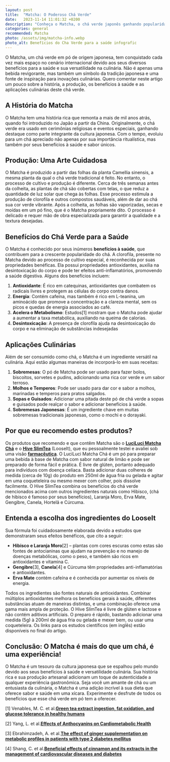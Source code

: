 ```yaml
---
layout: post
title:  "Matcha: O Poderoso Chá Verde"
date:   2023-11-14 11:01:32 +0200
description: "Conheça o Matcha, o chá verde japonês ganhando popularidade internacional por seus benefícios à saúde e versatilidade culinária."
categories: general
recommended: Matcha
photo: /assets/img/matcha-info.webp
photo_alt: Benefícios do Cha Verde para a saúde infografic
---
```


O Matcha, um chá verde em pó de origem japonesa, tem conquistado cada vez mais espaço no cenário internacional devido aos 
seus diversos benefícios para a saúde e sua versatilidade na culinária. Não é apenas uma bebida revigorante, mas 
também um símbolo da tradição japonesa e uma fonte de inspiração para inovações culinárias. 
Quero comentar neste artigo um pouco sobre a história, a produção, os benefícios à saúde e as aplicações culinárias 
deste chá verde.

## A História do Matcha
O Matcha tem uma história rica que remonta a mais de mil anos atrás, quando foi introduzido no Japão a partir da China. 
Originalmente, o chá verde era usado em cerimônias religiosas e eventos especiais, ganhando destaque como parte integrante 
da cultura japonesa. Com o tempo, evoluiu para um chá apreciado não apenas por sua importância ritualística, 
mas também por seus benefícios à saúde e sabor únicos.


## Produção: Uma Arte Cuidadosa
O Matcha é produzido a partir das folhas da planta Camellia sinensis, a mesma planta da qual o chá verde tradicional 
é feito. No entanto, o processo de cultivo e produção é diferente. Cerca de três semanas antes da colheita, 
as plantas de chá são cobertas com telas, o que reduz a quantidade de luz solar que chega às folhas. Esse processo estimula 
a produção de clorofila e outros compostos saudáveis, além de dar ao chá  sua cor verde vibrante.
Após a colheita, as folhas são vaporizadas, secas e moídas em um pó fino, que é o Matcha propriamente dito. 
O processo é delicado e requer mão de obra especializada para garantir a qualidade e a textura desejadas.

## Benefícios do Chá Verde para a Saúde
O Matcha é conhecido por seus inúmeros **benefícios à saúde**, que contribuem para a crescente popularidade do chá.
A clorofila, presente no Matcha devido ao processo de cultivo especial, é reconhecida por suas propriedades benéficas. 
Ela possui propriedades antioxidantes, auxilia na desintoxicação do corpo e pode ter efeitos anti-inflamatórios, promovendo 
a saúde digestiva.
Alguns dos benefícios incluem:
1. **Antioxidante**: É rico em catequinas, antioxidantes que combatem os radicais livres e protegem as células do corpo contra danos.
2. **Energia**: Contém cafeína, mas também é rico em L-teanina, um aminoácido que promove a concentração e a clareza mental, sem os picos e quedas de energia associados ao café.
3. **Acelera o Metabolismo**: Estudos[1] mostram que o Matcha pode ajudar a aumentar a taxa metabólica, auxiliando na queima de calorias.
4. **Desintoxicação**: A presença de clorofila ajuda na desintoxicação do corpo e na eliminação de substâncias indesejadas

## Aplicações Culinárias
Além de ser consumido como chá, o Matcha é um ingrediente versátil na culinária. Aqui estão algumas maneiras de incorporá-lo em suas receitas:
1. **Sobremesas**: O pó de Matcha pode ser usado para fazer bolos, biscoitos, sorvetes e pudins, adicionando uma rica cor verde e um sabor terroso.
2. **Molhos e Temperos**: Pode ser usado para dar cor e sabor a molhos, marinadas e temperos para pratos salgados.
3. **Sopas e Guisados**: Adicionar uma pitada deste pó de chá verde a sopas e guisados pode realçar o sabor e adicionar benefícios à saúde.
4. **Sobremesas Japonesas**: É um ingrediente chave em muitas sobremesas tradicionais japonesas, como o mochi e o dorayaki.

## Por que eu recomendo estes produtos?
Os produtos que recomendo e que contêm Matcha são o **[LuciLuci Matcha Chá](https://loja.luciluci.com.br/produto/cha-matcha-limao?u=ligiavalle)** e 
o **[Hive SlimTea](https://behive.global/produtos/looseit/slim-tea-150g?loja=/ligiavalle&)** (LooseIt), que eu pessoalmente 
testei e avaliei sob uma visão **[farmacêutica](https://brilhointerior.com/about.html)**. O LuciLuci Matcha Chá é um pó para preparar uma 
bebida à base de Matcha com sabor natural de limão e pode ser preparado de forma fácil e prática. 
É livre de glúten, portanto adequado para indivíduos com doença celíaca. 
Basta adicionar duas colheres de medida (cerca de 10g) do produto em 250ml de água fria ou gelada e agitar em uma 
coqueteleira ou mesmo mexer com colher, pois dissolve facilmente. 
O Hive SlimTea combina os benefícios do chá verde mencionados acima com outros ingredientes naturais como Hibisco,
(chá de hibisco é famoso por seus benefícios), Laranja Moro, Erva Mate, Gengibre, Canela, Hortelã e Cúrcuma.

## Entenda a escolha dos ingredientes do LooseIt
Sua fórmula foi cuidadosamente elaborada devido a estudos que demonstraram seus efeitos benéficos, que cito a seguir:
- **Hibisco e Laranja Moro**[2] – plantas com cores escuras como estas são fontes de antocianinas que ajudam na prevenção 
e no manejo de doenças metabólicas, como o peso, e também são ricos em antioxidantes e vitamina C.
- **Gengibre**[3], **Canela**[4] e Cúrcuma têm propriedades anti-inflamatórias e antioxidantes.
- **Erva Mate** contém cafeína e é conhecida por aumentar os níveis de energia.

Todos os ingredientes são fontes naturais de antioxidantes. Combinar múltiplos antioxidantes melhora os benefícios 
gerais à saúde, diferentes substâncias atuam de maneiras distintas, e uma combinação oferece uma gama mais ampla de proteção. 
O Hive SlimTea é livre de glúten e lactose e não contém aditivos artificiais. O preparo é rápido, bastando adicionar 
uma medida (5g) à 200ml de água fria ou gelada e mexer bem, ou usar uma coqueteleira. 
Os links para os estudos científicos (em inglês) estão disponíveis no final do artigo.

## Conclusão: O Matcha é mais do que um chá, é uma experiência!
O Matcha é um tesouro da cultura japonesa que se espalhou pelo mundo devido aos seus benefícios à saúde e versatilidade culinária. 
Sua história rica e sua produção artesanal adicionam um toque de autenticidade a qualquer experiência gastronômica. 
Seja você um amante de chá ou um entusiasta da culinária, o Matcha é uma adição incrível à sua dieta que oferece sabor e saúde em uma xícara. 
Experimente e desfrute de todos os benefícios que esse chá verde em pó tem a oferecer.



[1] Venables, M. C. et al.<a href="https://pubmed.ncbi.nlm.nih.gov/18326618/" target="_blank"><strong>Green tea extract ingestion, fat oxidation, and glucose tolerance in healthy humans</strong></a>

[2] Yang, L. et al.<a href="https://www.ncbi.nlm.nih.gov/pmc/articles/PMC5593100/" target="_blank"><strong>Effects of Anthocyanins on Cardiometabolic Health</strong></a>

[3] Ebrahimzadeh, A. et al.<a href="https://www.sciencedirect.com/science/article/pii/S0965229922000048?" target="_blank"><strong>The effect of ginger supplementation on metabolic profiles in patients with type 2 diabetes mellitus</strong></a>

[4] Shang, C. et al.<a href="https://pubs.rsc.org/en/content/articlelanding/2021/FO/D1FO01935J" target="_blank"><strong>Beneficial effects of cinnamon and its extracts in the management of cardiovascular diseases and diabetes</strong></a>

